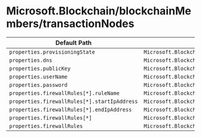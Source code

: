# Microsoft.Blockchain/blockchainMembers/transactionNodes

| Default Path | Alias |
|---|---|
| `properties.provisioningState` | `Microsoft.Blockchain/blockchainMembers/transactionNodes/provisioningState` |
| `properties.dns` | `Microsoft.Blockchain/blockchainMembers/transactionNodes/dns` |
| `properties.publicKey` | `Microsoft.Blockchain/blockchainMembers/transactionNodes/publicKey` |
| `properties.userName` | `Microsoft.Blockchain/blockchainMembers/transactionNodes/userName` |
| `properties.password` | `Microsoft.Blockchain/blockchainMembers/transactionNodes/password` |
| `properties.firewallRules[*].ruleName` | `Microsoft.Blockchain/blockchainMembers/transactionNodes/firewallRules[*].ruleName` |
| `properties.firewallRules[*].startIpAddress` | `Microsoft.Blockchain/blockchainMembers/transactionNodes/firewallRules[*].startIpAddress` |
| `properties.firewallRules[*].endIpAddress` | `Microsoft.Blockchain/blockchainMembers/transactionNodes/firewallRules[*].endIpAddress` |
| `properties.firewallRules[*]` | `Microsoft.Blockchain/blockchainMembers/transactionNodes/firewallRules[*]` |
| `properties.firewallRules` | `Microsoft.Blockchain/blockchainMembers/transactionNodes/firewallRules` |

